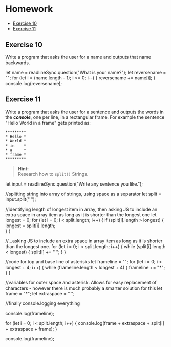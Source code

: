 # Homework
- [Exercise 10](#exercise-10)
- [Exercise 11](#exercise-11)

## Exercise 10
Write a program that asks the user for a name and outputs that name backwards.


let name = readlineSync.question("What is your name?");
let reversename = "";
for (let i = (name.length - 1); i >= 0; i--) {
    reversename += name[i];
}
console.log(reversename);



## Exercise 11
Write a program that asks the user for a sentence and outputs the words in the ___console___, one per line, in a rectangular frame. For example the sentence "Hello World in a frame" gets printed as:

```
*********
* Hello *
* World *
* in    *
* a     *
* frame *
*********
```
> **Hint:**<br />
> Research how to `split()` Strings.


let input = readlineSync.question("Write any sentence you like.");

//splitting string into array of strings, using space as a separator
let split = input.split(" ");

//identifying length of longest item in array, then asking JS to include an extra space in array item as long as it is shorter than the longest one
let longest = 0;
for (let i = 0; i < split.length; i++) {
    if (split[i].length > longest) {
        longest = split[i].length;   
    }
}

//...asking JS to include an extra space in array item as long as it is shorter than the longest one.
for (let i = 0; i < split.length; i++) {
  while (split[i].length < longest) {
    split[i] += " ";
  }
}

//code for top and base line of asterisks
let frameline = "";
for (let i = 0; i < longest + 4; i++) {
  while (frameline.length < longest + 4) {
    frameline += "*";
  }
}

//variables for outer space and asterisk. Allows for easy replacement of characters - however there is much probably a smarter solution for this
let frame = "*";
let extraspace = " ";

//finally console.logging everything

console.log(frameline);

for (let i = 0; i < split.length; i++) {
    console.log(frame + extraspace + split[i] + extraspace + frame);
}

console.log(frameline); 